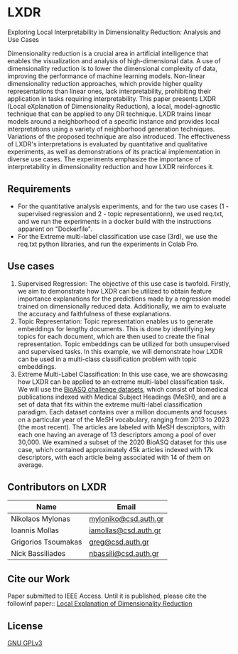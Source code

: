 # LXDR
Exploring Local Interpretability in Dimensionality Reduction: Analysis and Use Cases

Dimensionality reduction is a crucial area in artificial intelligence that enables the visualization and analysis of high-dimensional data. A use of dimensionality reduction is to lower the dimensional complexity of data, improving the performance of machine learning models. Non-linear dimensionality reduction approaches, which provide higher quality representations than linear ones, lack interpretability, prohibiting their application in tasks requiring interpretability. This paper presents LXDR (Local eXplanation of Dimensionality Reduction), a local, model-agnostic technique that can be applied to any DR technique. LXDR trains linear models around a neighborhood of a specific instance and provides local interpretations using a variety of neighborhood generation techniques. Variations of the proposed technique are also introduced. The effectiveness of LXDR's interpretations is evaluated by quantitative and qualitative experiments, as well as demonstrations of its practical implementation in diverse use cases. The experiments emphasize the importance of interpretability in dimensionality reduction and how LXDR reinforces it.

## Requirements
- For the quantitative analysis experiments, and for the two use cases (1 - supervised regression and 2 - topic representationn), we used req.txt, and we run the experiments in a docker build with the instructions apparent on "Dockerfile".
- For the Extreme multi-label classification use case (3rd), we use the req.txt python libraries, and run the experiments in Colab Pro.

## Use cases
1. Supervised Regression: The objective of this use case is twofold. Firstly, we aim to demonstrate how LXDR can be utilized to obtain feature importance explanations for the predictions made by a regression model trained on dimensionally reduced data. Additionally, we aim to evaluate the accuracy and faithfulness of these explanations.
2. Topic Representation: Topic representation enables us to generate embeddings for lengthy documents. This is done by identifying key topics for each document, which are then used to create the final representation. Topic embeddings can be utilized for both unsupervised and supervised tasks. In this example, we will demonstrate how LXDR can be used in a multi-class classification problem with topic embeddings.
3. Extreme Multi-Label Classification: In this use case, we are showcasing how LXDR can be applied to an extreme multi-label classification task. We will use the [BioASQ challenge datasets](http://bioasq.org/participate/challenges), which consist of biomedical publications indexed with Medical Subject Headings (MeSH), and are a set of data that fits within the extreme multi-label classification paradigm. Each dataset contains over a million documents and focuses on a particular year of the MeSH vocabulary, ranging from 2013 to 2023 (the most recent). The articles are labeled with MeSH descriptors, with each one having an average of 13 descriptors among a pool of over 30,000. We examined a subset of the 2020 BioASQ dataset for this use case, which contained approximately 45k articles indexed with 17k descriptors, with each article being associated with 14 of them on average.

## Contributors on LXDR
Name | Email
--- | ---
| Nikolaos Mylonas | myloniko@csd.auth.gr |
| Ioannis Mollas | iamollas@csd.auth.gr |
| Grigorios Tsoumakas | greg@csd.auth.gr |
| Nick Bassiliades | nbassili@csd.auth.gr |

## Cite our Work
Paper submitted to IEEE Access. Until it is published, please cite the followinf paper:: [Local Explanation of Dimensionality Reduction](https://arxiv.org/abs/2204.14012)

## License
[GNU GPLv3](https://choosealicense.com/licenses/gpl-3.0/)
